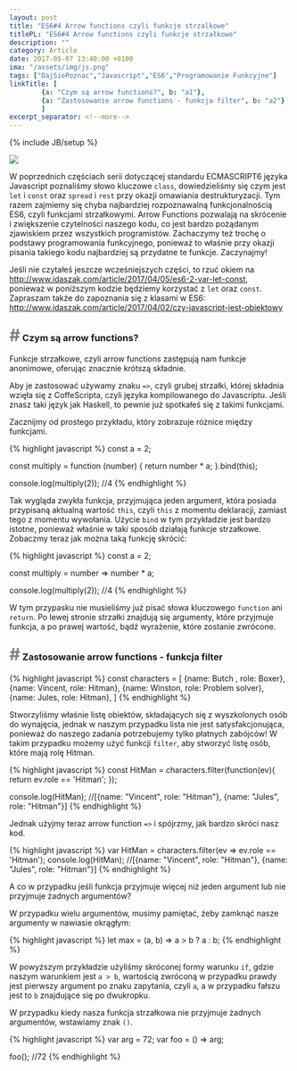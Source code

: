 ```yaml
---
layout: post
title: "ES6#4 Arrow functions czyli funkcje strzalkowe"
titlePL: "ES6#4 Arrow functions czyli funkcje strzałkowe"
description: ""
category: Article
date: 2017-05-07 13:40:00 +0100
ima: "/assets/img/js.png"
tags: ["DajSiePoznac","Javascript","ES6","Programowanie Funkcyjne"]
linkTitle: [ 
		{a: "Czym są arrow functions?", b: "a1"},
		{a: "Zastosowanie arrow functions - funkcja filter", b: "a2"}
		]
excerpt_separator: <!--more-->
---
```

{% include JB/setup %}

<img src="{{ site.baseurl }}/assets/img/js.png" >

<p>W poprzednich częściach serii dotyczącej standardu ECMASCRIPT6 języka Javascript poznaliśmy słowo kluczowe <code>class</code>, dowiedzieliśmy się czym jest <code>let</code> i <code>const</code> oraz <code>spread</code> i <code>rest</code> przy okazji omawiania destrukturyzacji. Tym razem zajmiemy się chyba najbardziej rozpoznawalną funkcjonalnością ES6, czyli funkcjami strzałkowymi. Arrow Functions pozwalają na skrócenie i zwiększenie czytelności naszego kodu, co jest bardzo pożądanym zjawiskiem przez wszystkich programistów. Zachaczymy też trochę o podstawy programowania funkcyjnego, ponieważ to właśnie przy okazji pisania takiego kodu najbardziej są przydatne te funkcje. Zaczynajmy!</p><!--more-->

<p>Jeśli nie czytałeś jeszcze wcześniejszych części, to rzuć okiem na <a href="http://www.idaszak.com/article/2017/04/05/es6-2-var-let-const">http://www.idaszak.com/article/2017/04/05/es6-2-var-let-const</a>,<br> ponieważ w poniższym kodzie będziemy korzystać z <code>let</code> oraz <code>const</code>. Zapraszam także do zapoznania się z klasami w ES6: <br><a href="http://www.idaszak.com/article/2017/04/02/czy-javascript-jest-obiektowy">http://www.idaszak.com/article/2017/04/02/czy-javascript-jest-obiektowy</a></p>

<h3 id="a1"><span style="color:gray; font-size: 30px;">#</span> Czym są arrow functions?</h3>
<p>Funkcje strzałkowe, czyli arrow functions zastępują nam funkcje anonimowe, oferując znacznie krótszą składnie.</p>
<p>Aby je zastosować używamy znaku <code>=></code>, czyli grubej strzałki, której składnia wzięła się z CoffeScripta, czyli języka kompilowanego do Javascriptu. Jeśli znasz taki język jak Haskell, to pewnie już spotkałeś się z takimi funkcjami.</p>
<p>Zacznijmy od prostego przykładu, który zobrazuje różnice między funkcjami.</p>

{% highlight javascript %} 
const a = 2;

const multiply = function (number) {
  return number * a;
}.bind(this);

console.log(multiply(2)); //4
{% endhighlight %}

<p>Tak wygląda zwykła funkcja, przyjmująca jeden argument, która posiada przypisaną aktualną wartość <code>this</code>, czyli <code>this</code> z momentu deklaracji, zamiast tego z momentu wywołania. Użycie <code>bind</code> w tym przykładzie jest bardzo istotne, ponieważ właśnie w taki sposób działają funkcje strzałkowe. Zobaczmy teraz jak można taką funkcję skrócić:</p>

{% highlight javascript %} 
const a = 2;

const multiply = number => number * a;

console.log(multiply(2)); //4
{% endhighlight %}

<p>W tym przypasku nie musieliśmy już pisać słowa kluczowego <code>function</code> ani <code>return</code>. Po lewej stronie strzałki znajdują się argumenty, które przyjmuje funkcja, a po prawej wartość, bądź wyrażenie, które zostanie zwrócone.</p>

<h3 id="a2"><span style="color:gray; font-size: 30px;">#</span> Zastosowanie arrow functions - funkcja filter</h3>

{% highlight javascript %} 
const characters = [
	{name: Butch , role: Boxer},
	{name: Vincent, role: Hitman},
	{name: Winston, role: Problem solver},
	{name: Jules, role: Hitman},
]
{% endhighlight %}
<p>Stworzyliśmy właśnie listę obiektów, składających się z wyszkolonych osób do wynajęcia, jednak w naszym przypadku lista nie jest satysfakcjonująca, ponieważ do naszego zadania potrzebujemy tylko płatnych zabójców! W takim przypadku możemy użyć funkcji <code>filter</code>, aby stworzyć listę osób, które mają rolę Hitman.</p>
{% highlight javascript %} 
const HitMan = characters.filter(function(ev){
   return ev.role == 'Hitman';
});

console.log(HitMan); //[{name: "Vincent", role: "Hitman"}, {name: "Jules", role: "Hitman"}]
{% endhighlight %}
<p>Jednak użyjmy teraz arrow function <code>=></code> i spójrzmy, jak bardzo skróci nasz kod.</p>
{% highlight javascript %} 
var HitMan = characters.filter(ev => ev.role == 'Hitman');
console.log(HitMan); //[{name: "Vincent", role: "Hitman"}, {name: "Jules", role: "Hitman"}]
{% endhighlight %}

<p>A co w przypadku jeśli funkcja przyjmuje więcej niż jeden argument lub nie przyjmuje żadnych argumentów?</p>
<p>W przypadku wielu argumentów, musimy pamiętać, żeby zamknąć nasze argumenty w nawiasie okrągłym:</p>
{% highlight javascript %} 
let max = (a, b) => a > b ? a : b;
{% endhighlight %}
<p>W powyższym przykładzie użyliśmy skróconej formy warunku <code>if</code>, gdzie naszym warunkiem jest <code>a > b</code>, wartością zwróconą w przypadku prawdy jest pierwszy argument po znaku zapytania, czyli <code>a</code>, a w przypadku fałszu jest to <code>b</code> znajdujące się po dwukropku.</p>
<p>W przypadku kiedy nasza funkcja strzałkowa nie przyjmuje żadnych argumentów, wstawiamy znak <code>()</code>.</p>
{% highlight javascript %} 
var arg = 72;
var foo = () => arg;

foo(); //72
{% endhighlight %}


